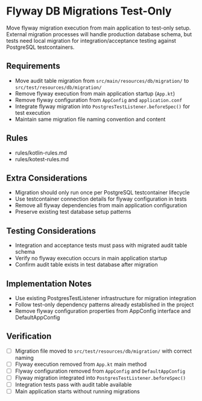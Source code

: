 # Flyway DB Migrations Test-Only

Move flyway migration execution from main application to test-only setup. External migration processes will handle production database schema, but tests need local migration for integration/acceptance testing against PostgreSQL testcontainers.

## Requirements

- Move audit table migration from `src/main/resources/db/migration/` to `src/test/resources/db/migration/`
- Remove flyway execution from main application startup (`App.kt`)
- Remove flyway configuration from `AppConfig` and `application.conf`
- Integrate flyway migration into `PostgresTestListener.beforeSpec()` for test execution
- Maintain same migration file naming convention and content

## Rules

- rules/kotlin-rules.md
- rules/kotest-rules.md

## Extra Considerations

- Migration should only run once per PostgreSQL testcontainer lifecycle
- Use testcontainer connection details for flyway configuration in tests
- Remove all flyway dependencies from main application configuration
- Preserve existing test database setup patterns

## Testing Considerations

- Integration and acceptance tests must pass with migrated audit table schema
- Verify no flyway execution occurs in main application startup
- Confirm audit table exists in test database after migration

## Implementation Notes

- Use existing PostgresTestListener infrastructure for migration integration
- Follow test-only dependency patterns already established in the project
- Remove flyway configuration properties from AppConfig interface and DefaultAppConfig

## Verification

- [ ] Migration file moved to `src/test/resources/db/migration/` with correct naming
- [ ] Flyway execution removed from `App.kt` main method
- [ ] Flyway configuration removed from `AppConfig` and `DefaultAppConfig`
- [ ] Flyway migration integrated into `PostgresTestListener.beforeSpec()`
- [ ] Integration tests pass with audit table available
- [ ] Main application starts without running migrations
